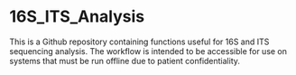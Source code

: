 # 16S_ITS_Analysis

This is a Github repository containing functions useful for 16S and ITS sequencing analysis.
The workflow is intended to be accessible for use on systems that must be run offline due to patient confidentiality.
